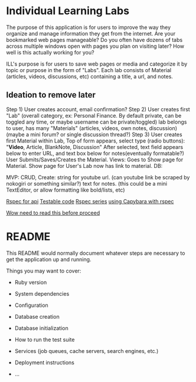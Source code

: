 # Individual Learning Labs

The purpose of this application is for users to improve the way they organize and manage information they get from the internet. Are your bookmarked web pages manageable? Do you often have dozens of tabs across multiple windows open with pages you plan on visiting later? How well is this actually working for you?

ILL's purpose is for users to save web pages or media and categorize it by topic or purpose in the form of "Labs". Each lab consists of Material (articles, videos, discussions, etc) containing a title, a url, and notes.

## Ideation to remove later
Step 1) User creates account, email confirmation?
Step 2) User creates first "Lab" (overall category, ex: Personal Finance. By default private, can be toggled any time, or maybe username can be private/toggled)
  lab belongs to user, has many "Materials" (articles, videos, own notes, discussion) (maybe a mini forum? or single discussion thread?)
Step 3) User creates first Material within Lab,
  Top of form appears, select type (radio buttons): "**Video**, Article, BlankNote, Discussion"
  After selected, text field appears below to enter URL, and text box below for notes(eventually formatable?)
User Submits/Saves/Creates the Material.
  Views: Goes to Show page for Material. Show page for User's Lab now has link to material.
  DB:

MVP: CRUD,
Create: string for youtube url. (can youtube link be scraped by nokogiri or something similar?)
text for notes. (this could be a mini TextEditor, or allow formatting like bold/lists, etc)

[Rspec for api](http://matthewlehner.net/rails-api-testing-guidelines/)
[Testable code](https://www.toptal.com/qa/how-to-write-testable-code-and-why-it-matters)
[Rspec series](https://semaphoreci.com/community/tutorials/getting-started-with-rspec)
[using Capybara with rspec](https://github.com/teamcapybara/capybara#using-capybara-with-rspec)

[Wow need to read this before proceed](http://guides.rubyonrails.org/testing.html)

# README

This README would normally document whatever steps are necessary to get the
application up and running.

Things you may want to cover:

* Ruby version

* System dependencies

* Configuration

* Database creation

* Database initialization

* How to run the test suite

* Services (job queues, cache servers, search engines, etc.)

* Deployment instructions

* ...
